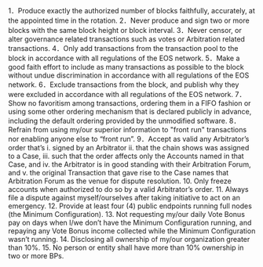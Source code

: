 1．Produce exactly the authorized number of blocks faithfully, accurately, at the appointed time in the rotation.
2．Never produce and sign two or more blocks with the same block height or block interval.
3．Never censor, or alter governance related transactions such as votes or Arbitration related transactions.
4．Only add transactions from the transaction pool to the block in accordance with all regulations of the EOS network.
5．Make a good faith effort to include as many  transactions as possible to the block without undue discrimination in accordance with all regulations of the EOS network.
6．Exclude transactions from the block, and publish why they were excluded  in accordance with all regulations of the EOS network.
7．Show no favoritism among transactions, ordering them in a FIFO fashion or using some other ordering mechanism that is declared publicly in advance, including the default ordering provided by the unmodified software.
8．Refrain from using my/our superior information to "front run" transactions nor enabling anyone else to “front run”.
9．Accept as valid any Arbitrator’s order that’s
i. signed by an Arbitrator
ii. that the chain shows was assigned to a Case,
iii. such that the order affects only the Accounts named in that Case, and
iv. the Arbitrator is in good standing with their Arbitration Forum, and
v. the original Transaction that gave rise to the Case names that Arbitration Forum as the venue for dispute resolution.
10. Only freeze accounts when authorized to do so by a valid Arbitrator’s order.
11. Always file a dispute against myself/ourselves after taking initiative to act on an emergency.
12. Provide at least four (4) public endpoints running full nodes (the Minimum Configuration).
13. Not requesting my/our daily Vote Bonus pay on days when I/we don’t have the Minimum Configuration running, and repaying any Vote Bonus income collected while the Minimum Configuration wasn’t running.
14. Disclosing all ownership of my/our organization greater than 10%.
15. No person or entity shall have more than 10% ownership in two or more BPs.
